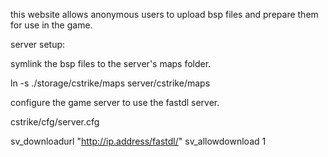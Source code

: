 this website allows anonymous users to upload bsp files and prepare them for use in the game.

server setup:

symlink the bsp files to the server's maps folder.

ln -s ./storage/cstrike/maps server/cstrike/maps

configure the game server to use the fastdl server.

cstrike/cfg/server.cfg

sv_downloadurl "http://ip.address/fastdl/"
sv_allowdownload 1
